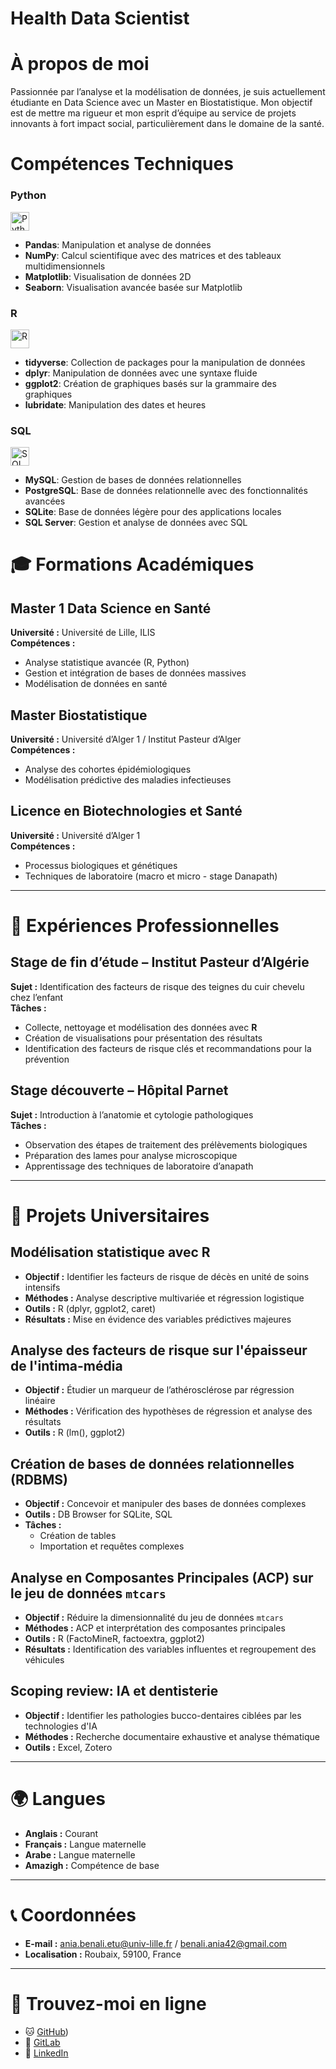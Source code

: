 # Health Data Scientist


# À propos de moi

Passionnée par l’analyse et la modélisation de données, je suis actuellement étudiante en Data Science avec un Master en Biostatistique. Mon objectif est de mettre ma rigueur et mon esprit d’équipe au service de projets innovants à fort impact social, particulièrement dans le domaine de la santé.


# Compétences Techniques

### Python
<div style="display: flex; align-items: center;">
  <img src="https://upload.wikimedia.org/wikipedia/commons/c/c3/Python-logo-notext.svg" alt="Python" width="30" height="30" style="margin-right: 10px;">
</div>

- **Pandas**: Manipulation et analyse de données
- **NumPy**: Calcul scientifique avec des matrices et des tableaux multidimensionnels
- **Matplotlib**: Visualisation de données 2D
- **Seaborn**: Visualisation avancée basée sur Matplotlib

### R
<div style="display: flex; align-items: center;">
  <img src="https://upload.wikimedia.org/wikipedia/commons/1/1b/R_logo.svg" alt="R" width="30" height="30" style="margin-right: 10px;">

</div>

- **tidyverse**: Collection de packages pour la manipulation de données
- **dplyr**: Manipulation de données avec une syntaxe fluide
- **ggplot2**: Création de graphiques basés sur la grammaire des graphiques
- **lubridate**: Manipulation des dates et heures

### SQL
<div style="display: flex; align-items: center;">
  <img src="https://www.freeiconspng.com/uploads/sql-file-icon-0.png" alt="SQL" width="30" height="30" style="margin-right: 10px;">
</div>

- **MySQL**: Gestion de bases de données relationnelles
- **PostgreSQL**: Base de données relationnelle avec des fonctionnalités avancées
- **SQLite**: Base de données légère pour des applications locales
- **SQL Server**: Gestion et analyse de données avec SQL




# 🎓 Formations Académiques

## Master 1 Data Science en Santé  
**Université :** Université de Lille, ILIS    
**Compétences :**  
- Analyse statistique avancée (R, Python)  
- Gestion et intégration de bases de données massives  
- Modélisation de données en santé

## Master Biostatistique  
**Université :** Université d’Alger 1 / Institut Pasteur d’Alger  
**Compétences :**  
- Analyse des cohortes épidémiologiques  
- Modélisation prédictive des maladies infectieuses

## Licence en Biotechnologies et Santé  
**Université :** Université d’Alger 1  
**Compétences :**  
- Processus biologiques et génétiques  
- Techniques de laboratoire (macro et micro - stage Danapath)

---

# 💼 Expériences Professionnelles

## Stage de fin d’étude – Institut Pasteur d’Algérie   
**Sujet :** Identification des facteurs de risque des teignes du cuir chevelu chez l’enfant  
**Tâches :**  
- Collecte, nettoyage et modélisation des données avec **R**  
- Création de visualisations pour présentation des résultats  
- Identification des facteurs de risque clés et recommandations pour la prévention

## Stage découverte – Hôpital Parnet   
**Sujet :** Introduction à l’anatomie et cytologie pathologiques  
**Tâches :**  
- Observation des étapes de traitement des prélèvements biologiques  
- Préparation des lames pour analyse microscopique  
- Apprentissage des techniques de laboratoire d’anapath

---

# 📂 Projets Universitaires

## Modélisation statistique avec R  
- **Objectif :** Identifier les facteurs de risque de décès en unité de soins intensifs  
- **Méthodes :** Analyse descriptive multivariée et régression logistique  
- **Outils :** R (dplyr, ggplot2, caret)  
- **Résultats :** Mise en évidence des variables prédictives majeures

## Analyse des facteurs de risque sur l'épaisseur de l'intima-média  
- **Objectif :** Étudier un marqueur de l’athérosclérose par régression linéaire  
- **Méthodes :** Vérification des hypothèses de régression et analyse des résultats  
- **Outils :** R (lm(), ggplot2)

## Création de bases de données relationnelles (RDBMS)  
- **Objectif :** Concevoir et manipuler des bases de données complexes  
- **Outils :** DB Browser for SQLite, SQL  
- **Tâches :**  
  - Création de tables  
  - Importation et requêtes complexes

## Analyse en Composantes Principales (ACP) sur le jeu de données `mtcars`  
- **Objectif :** Réduire la dimensionnalité du jeu de données `mtcars`  
- **Méthodes :** ACP et interprétation des composantes principales  
- **Outils :** R (FactoMineR, factoextra, ggplot2)  
- **Résultats :** Identification des variables influentes et regroupement des véhicules

## Scoping review: IA et dentisterie  
- **Objectif :** Identifier les pathologies bucco-dentaires ciblées par les technologies d'IA  
- **Méthodes :** Recherche documentaire exhaustive et analyse thématique  
- **Outils :** Excel, Zotero

---

# 🌍 Langues  
- **Anglais :** Courant  
- **Français :** Langue maternelle  
- **Arabe :** Langue maternelle  
- **Amazigh :** Compétence de base

---

# 📞 Coordonnées  
- **E-mail :** [ania.benali.etu@univ-lille.fr](mailto:ania.benali.etu@univ-lille.fr) / [benali.ania42@gmail.com](mailto:benali.ania42@gmail.com)  
- **Localisation :** Roubaix, 59100, France  

---

# 📱 Trouvez-moi en ligne  
- 🐱 [GitHub](https://github.com/aniabenali))  
- 🦊 [GitLab](https://gitlab.com/ania.benali) 
- 🔗 [LinkedIn](https://www.linkedin.com/in/ania-benali-78924825)  

